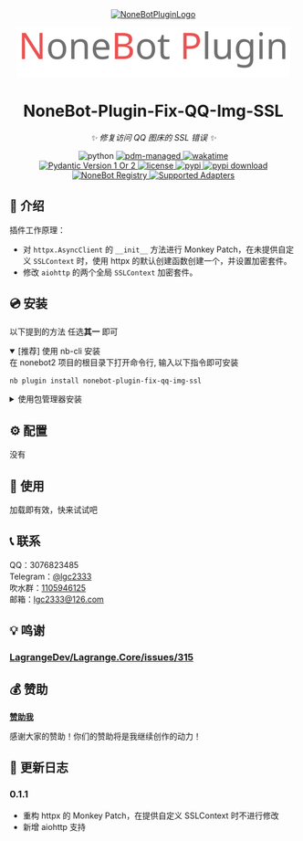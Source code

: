 <!-- markdownlint-disable MD031 MD033 MD036 MD041 -->

<div align="center">

<a href="https://v2.nonebot.dev/store">
  <img src="https://raw.githubusercontent.com/A-kirami/nonebot-plugin-template/resources/nbp_logo.png" width="180" height="180" alt="NoneBotPluginLogo">
</a>

<p>
  <img src="https://raw.githubusercontent.com/lgc-NB2Dev/readme/main/template/plugin.svg" alt="NoneBotPluginText">
</p>

# NoneBot-Plugin-Fix-QQ-Img-SSL

_✨ 修复访问 QQ 图床的 SSL 错误 ✨_

<img src="https://img.shields.io/badge/python-3.9+-blue.svg" alt="python">
<a href="https://pdm.fming.dev">
  <img src="https://img.shields.io/badge/pdm-managed-blueviolet" alt="pdm-managed">
</a>
<a href="https://wakatime.com/badge/user/b61b0f9a-f40b-4c82-bc51-0a75c67bfccf/project/f4778875-45a4-4688-8e1b-b8c844440abb">
  <img src="https://wakatime.com/badge/user/b61b0f9a-f40b-4c82-bc51-0a75c67bfccf/project/f4778875-45a4-4688-8e1b-b8c844440abb.svg" alt="wakatime">
</a>

<br />

<a href="https://pydantic.dev">
  <img src="https://img.shields.io/endpoint?url=https://raw.githubusercontent.com/lgc-NB2Dev/readme/main/template/pyd-v1-or-v2.json" alt="Pydantic Version 1 Or 2" >
</a>
<a href="./LICENSE">
  <img src="https://img.shields.io/github/license/lgc-NB2Dev/nonebot-plugin-fix-qq-img-ssl.svg" alt="license">
</a>
<a href="https://pypi.python.org/pypi/nonebot-plugin-fix-qq-img-ssl">
  <img src="https://img.shields.io/pypi/v/nonebot-plugin-fix-qq-img-ssl.svg" alt="pypi">
</a>
<a href="https://pypi.python.org/pypi/nonebot-plugin-fix-qq-img-ssl">
  <img src="https://img.shields.io/pypi/dm/nonebot-plugin-fix-qq-img-ssl" alt="pypi download">
</a>

<br />

<a href="https://registry.nonebot.dev/plugin/nonebot-plugin-fix-qq-img-ssl:nonebot_plugin_fix_qq_img_ssl">
  <img src="https://img.shields.io/endpoint?url=https%3A%2F%2Fnbbdg.lgc2333.top%2Fplugin%2Fnonebot-plugin-fix-qq-img-ssl" alt="NoneBot Registry">
</a>
<a href="https://registry.nonebot.dev/plugin/nonebot-plugin-fix-qq-img-ssl:nonebot_plugin_fix_qq_img_ssl">
  <img src="https://img.shields.io/endpoint?url=https%3A%2F%2Fnbbdg.lgc2333.top%2Fplugin-adapters%2Fnonebot-plugin-fix-qq-img-ssl" alt="Supported Adapters">
</a>

</div>

## 📖 介绍

插件工作原理：

- 对 `httpx.AsyncClient` 的 `__init__` 方法进行 Monkey Patch，在未提供自定义 `SSLContext` 时，使用 httpx 的默认创建函数创建一个，并设置加密套件。
- 修改 `aiohttp` 的两个全局 `SSLContext` 加密套件。

## 💿 安装

以下提到的方法 任选**其一** 即可

<details open>
<summary>[推荐] 使用 nb-cli 安装</summary>
在 nonebot2 项目的根目录下打开命令行, 输入以下指令即可安装

```bash
nb plugin install nonebot-plugin-fix-qq-img-ssl
```

</details>

<details>
<summary>使用包管理器安装</summary>
在 nonebot2 项目的插件目录下, 打开命令行, 根据你使用的包管理器, 输入相应的安装命令

<details>
<summary>pip</summary>

```bash
pip install nonebot-plugin-fix-qq-img-ssl
```

</details>
<details>
<summary>pdm</summary>

```bash
pdm add nonebot-plugin-fix-qq-img-ssl
```

</details>
<details>
<summary>poetry</summary>

```bash
poetry add nonebot-plugin-fix-qq-img-ssl
```

</details>
<details>
<summary>conda</summary>

```bash
conda install nonebot-plugin-fix-qq-img-ssl
```

</details>

打开 nonebot2 项目根目录下的 `pyproject.toml` 文件, 在 `[tool.nonebot]` 部分的 `plugins` 项里追加写入

```toml
[tool.nonebot]
plugins = [
    # ...
    "nonebot_plugin_fix_qq_img_ssl"
]
```

</details>

## ⚙️ 配置

没有

## 🎉 使用

加载即有效，快来试试吧

## 📞 联系

QQ：3076823485  
Telegram：[@lgc2333](https://t.me/lgc2333)  
吹水群：[1105946125](https://jq.qq.com/?_wv=1027&k=Z3n1MpEp)  
邮箱：<lgc2333@126.com>

## 💡 鸣谢

### [LagrangeDev/Lagrange.Core/issues/315](https://github.com/LagrangeDev/Lagrange.Core/issues/315)

## 💰 赞助

**[赞助我](https://blog.lgc2333.top/donate)**

感谢大家的赞助！你们的赞助将是我继续创作的动力！

## 📝 更新日志

### 0.1.1

- 重构 httpx 的 Monkey Patch，在提供自定义 SSLContext 时不进行修改
- 新增 aiohttp 支持
